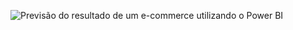 
![Previsão do resultado de um e-commerce utilizando o Power BI](https://app.powerbi.com/view?r=eyJrIjoiNmE5ODYwY2EtODY3ZS00NjAyLWI2NDMtZDNjMTc2ZDhhYzM2IiwidCI6ImM5ODBlNDEwLTBiNWMtNDhiYy1iZDFhLThiOTFjYWJjODRiYyIsImMiOjR9)
